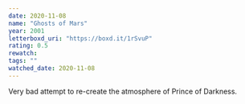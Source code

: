 ```yaml
---
date: 2020-11-08
name: "Ghosts of Mars"
year: 2001
letterboxd_uri: "https://boxd.it/1rSvuP"
rating: 0.5
rewatch: 
tags: ""
watched_date: 2020-11-08
---
```


Very bad attempt to re-create the atmosphere of Prince of Darkness.
